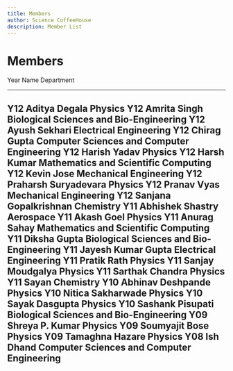 ```yaml
---
title: Members
author: Science CoffeeHouse
description: Member List
---
```


# Members

Year    Name                             Department
----    -------------------              -------------------
Y12     Aditya Degala                    Physics
Y12     Amrita Singh                     Biological Sciences and Bio-Engineering
Y12     Ayush Sekhari                    Electrical Engineering
Y12     Chirag Gupta                     Computer Sciences and Computer Engineering
Y12     Harish Yadav                     Physics
Y12     Harsh Kumar                      Mathematics and Scientific Computing
Y12     Kevin Jose                       Mechanical Engineering
Y12     Praharsh Suryadevara             Physics
Y12     Pranav Vyas                      Mechanical Engineering
Y12     Sanjana Gopalkrishnan            Chemistry
Y11     Abhishek Shastry                 Aerospace
Y11     Akash Goel                       Physics
Y11     Anurag Sahay                     Mathematics and Scientific Computing
Y11     Diksha Gupta                     Biological Sciences and Bio-Engineering
Y11     Jayesh Kumar Gupta               Electrical Engineering
Y11     Pratik Rath                      Physics
Y11     Sanjay Moudgalya                 Physics
Y11     Sarthak Chandra                  Physics
Y11     Sayan                            Chemistry
Y10     Abhinav Deshpande                Physics
Y10     Nitica Sakharwade                Physics
Y10     Sayak Dasgupta                   Physics
Y10     Sashank Pisupati                 Biological Sciences and Bio-Engineering
Y09     Shreya P. Kumar                  Physics
Y09     Soumyajit Bose                   Physics
Y09     Tamaghna Hazare                  Physics
Y08     Ish Dhand                        Computer Sciences and Computer Engineering
-----------------------------------------------------------------------------------



